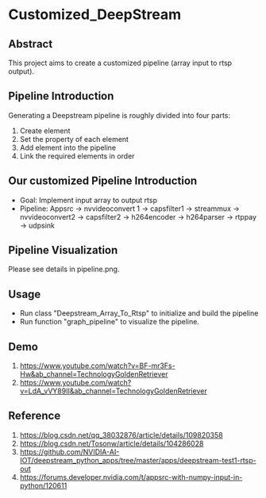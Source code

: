 # Customized_DeepStream
## Abstract
This project aims to create a customized pipeline (array input to rtsp output).

## Pipeline Introduction

Generating a Deepstream pipeline is roughly divided into four parts: <br>
1. Create element
2. Set the property of each element
3. Add element into the pipeline
4. Link the required elements in order

## Our customized Pipeline Introduction

- Goal: Implement input array to output rtsp
- Pipeline: Appsrc -> nvvideoconvert 1 -> capsfilter1 -> streammux -> nvvideoconvert2 -> capsfilter2 -> h264encoder -> h264parser -> rtppay -> udpsink

## Pipeline Visualization

Please see details in pipeline.png.

## Usage
- Run class "Deepstream_Array_To_Rtsp" to initialize and build the pipeline
- Run function "graph_pipeline" to visualize the pipeline.

## Demo
1. https://www.youtube.com/watch?v=BF-mr3Fs-Hw&ab_channel=TechnologyGoldenRetriever
2. https://www.youtube.com/watch?v=LdA_vVY89II&ab_channel=TechnologyGoldenRetriever

## Reference
1. https://blog.csdn.net/qq_38032876/article/details/109820358
2. https://blog.csdn.net/Tosonw/article/details/104286028
3. https://github.com/NVIDIA-AI-IOT/deepstream_python_apps/tree/master/apps/deepstream-test1-rtsp-out
4. https://forums.developer.nvidia.com/t/appsrc-with-numpy-input-in-python/120611





